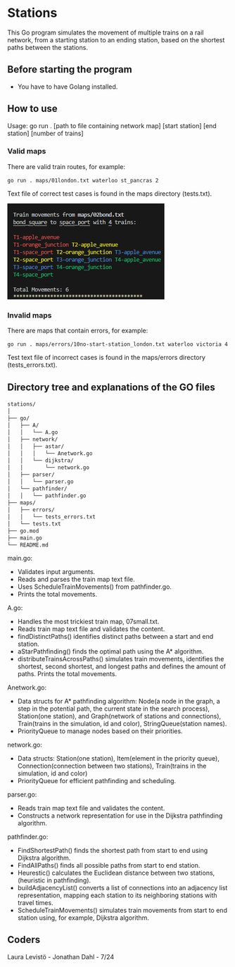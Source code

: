 # Stations

This Go program simulates the movement of multiple trains on a rail network, from a starting station to an ending station, based on the shortest paths between the stations.

## Before starting the program

- You have to have Golang installed.

## How to use

Usage: go run . [path to file containing network map] [start station] [end station] [number of trains]

### Valid maps

There are valid train routes, for example:

 ```
go run . maps/01london.txt waterloo st_pancras 2
 ```
Text file of correct test cases is found in the maps directory (tests.txt). 

![Screenshot](trains.png)

### Invalid maps

There are maps that contain errors, for example:

```
go run . maps/errors/10no-start-station_london.txt waterloo victoria 4
```
Test text file of incorrect cases is found in the maps/errors directory (tests_errors.txt).

## Directory tree and explanations of the GO files

```
stations/
│
├── go/
│   ├── A/
│   │   └── A.go
│   ├── network/
│   │   ├── astar/
│   │   │   └── Anetwork.go
│   │   └── dijkstra/
│   │       └── network.go
│   ├── parser/
│   │   └── parser.go
│   └── pathfinder/
│   │   └── pathfinder.go
├── maps/
│   ├── errors/
│   │   └── tests_errors.txt  
│   └── tests.txt              
├── go.mod 
├── main.go
└── README.md
```               

main.go:
- Validates input arguments.
- Reads and parses the train map text file.
- Uses ScheduleTrainMovements() from pathfinder.go.
- Prints the total movements.

A.go:
- Handles the most trickiest train map, 07small.txt.
- Reads train map text file and validates the content.
- findDistinctPaths() identifies distinct paths between a start and end station.
- aStarPathfinding() finds the optimal path using the A* algorithm.
- distributeTrainsAcrossPaths() simulates train movements, identifies the shortest, second shortest, and longest paths and defines the amount of paths. Prints the total movements.

Anetwork.go:
- Data structs for A* pathfinding algorithm: Node(a node in the graph, a step in the potential path, the current state in the search process), Station(one station), and Graph(network  of stations and connections), Train(trains in the simulation, id and color), StringQueue(station names).
- PriorityQueue to manage nodes based on their priorities.

network.go:
- Data structs: Station(one station), Item(element in the priority queue), Connection(connection between two stations), Train(trains in the simulation, id and color)
- PriorityQueue for efficient pathfinding and scheduling.

parser.go:
- Reads train map text file and validates the content.
- Constructs a network representation for use in the Dijkstra pathfinding algorithm.

pathfinder.go:
- FindShortestPath() finds the shortest path from start to end using Dijkstra algorithm.
- FindAllPaths() finds all possible paths from start to end station.
- Heurestic() calculates the Euclidean distance between two stations, (heuristic in pathfinding).
- buildAdjacencyList() converts a list of connections into an adjacency list representation, mapping each station to its neighboring stations with travel times.
- ScheduleTrainMovements() simulates train movements from start to end station using, for example, Dijkstra algorithm.

## Coders

Laura Levistö - Jonathan Dahl - 7/24